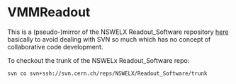 # VMMReadout

This is a (pseudo-)mirror of the NSWELX Readout\_Software repository [here](https://svnweb.cern.ch/cern/wsvn/NSWELX) basically to avoid dealing with SVN so much which has no concept of collaborative code development.

To checkout the trunk of the NSWELx Readout\_Software repo:

```
svn co svn+ssh://svn.cern.ch/reps/NSWELX/Readout_Software/trunk
```
